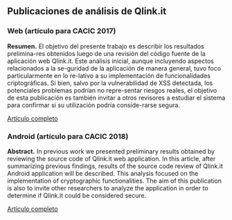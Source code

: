 ## Publicaciones de análisis de Qlink.it

### Web (artículo para CACIC 2017)

**Resumen.** El objetivo del presente trabajo es describir los resultados prelimina-res obtenidos luego de una revisión del código fuente de la aplicación web Qlink.it. Este análisis inicial, aunque incluyendo aspectos relacionados a la se-guridad de la aplicación de manera general, tuvo foco particularmente en lo re-lativo a su implementación de funcionalidades criptográficas. Si bien, salvo por la vulnerabilidad de XSS detectada, los potenciales problemas podrían no repre-sentar riesgos reales, el objetivo de esta publicación es también invitar a otros revisores a estudiar el sistema para confirmar si su utilización podría conside-rarse segura.

[Artículo completo](./1-web/qlink-cacic-v2-camera-ready.pdf)


### Android (artículo para CACIC 2018)

**Abstract.** In previous work we presented preliminary results obtained by reviewing the source code of Qlink.it web application. In this article, after summarizing previous findings, results of the source code review of Qlink.it Android application will be described. This analysis focused on the implementation of cryptographic functionalities. The aim of this publication is also to invite other researchers to analyze the application in order to determine if Qlink.it could be considered secure.

[Artículo completo](./2-android/qlink_cacic2018.pdf)

